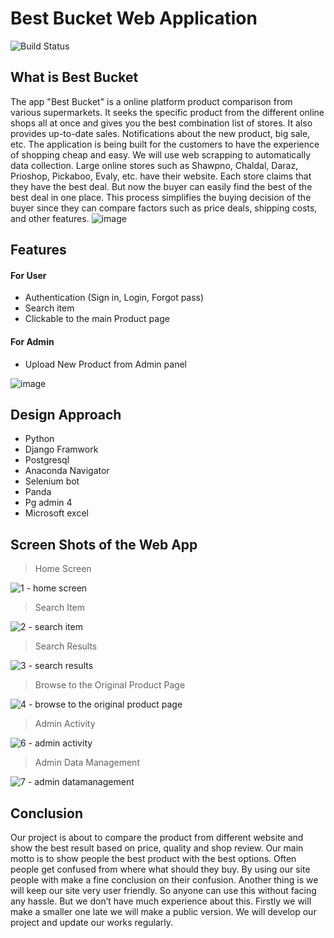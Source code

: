 # Best Bucket Web Application
![Build Status](https://travis-ci.org/joemccann/dillinger.svg?branch=master)

## What is Best Bucket

The app "Best Bucket" is a online platform product comparison from various supermarkets. It seeks the specific product from the different online shops all at once and gives you the best combination list of stores. It also provides up-to-date sales. Notifications about the new product, big sale, etc. The application is being built for the customers to have the experience of shopping cheap and easy. We will use web scrapping to automatically data collection. Large online stores such as Shawpno, Chaldal, Daraz, Prioshop, Pickaboo, Evaly, etc. have their website. Each store claims that they have the best deal. But now the buyer can easily find the best of the best deal in one place. This process simplifies the buying decision of the buyer since they can compare factors such as price deals, shipping costs, and other features. 
![image](https://user-images.githubusercontent.com/30392912/118420726-6e56a100-b6e1-11eb-8d67-85b2590cbad3.png)
## Features

#### For User
* Authentication (Sign in, Login, Forgot pass)
* Search item
* Clickable to the main Product page

#### For Admin
* Upload New Product from Admin panel

![image](https://user-images.githubusercontent.com/30392912/118420726-6e56a100-b6e1-11eb-8d67-85b2590cbad3.png)

## Design Approach
* Python
* Django Framwork
* Postgresql
* Anaconda Navigator 
* Selenium bot 
* Panda 
* Pg admin 4 
* Microsoft excel

## Screen Shots of the Web App

> Home Screen

![1 - home screen](https://user-images.githubusercontent.com/30392912/150983372-36f17c19-4ea9-4b91-8122-6b614d9a5b96.png)


> Search Item

![2 - search item](https://user-images.githubusercontent.com/30392912/150983678-7595dba9-fed9-4077-b4fc-76d0b04b656c.png)

> Search Results

![3 - search results](https://user-images.githubusercontent.com/30392912/150983390-654dd85d-d7a2-4baa-b029-e0e5a8c3b7b9.png)


> Browse to the Original Product Page

![4 - browse to the original product page](https://user-images.githubusercontent.com/30392912/150983398-253533b9-3c03-4f86-8fc1-c674059ecc76.png)

> Admin Activity

![6 - admin activity](https://user-images.githubusercontent.com/30392912/150983912-2f5e15ec-f233-4547-ba7d-440a10cdfc85.png)


> Admin Data Management

![7 - admin datamanagement](https://user-images.githubusercontent.com/30392912/150983340-50b72823-e857-46ea-a349-81d7332daa3c.png)



## Conclusion

Our project is about to compare the product from different website and show the best result based on price, quality and shop review. Our main motto is to show people the best product with the best options. Often people get confused from where what should they buy. By using our site people with make a fine conclusion on their confusion. Another thing is we will keep our site very user friendly. So anyone can use this without facing any hassle. But we don’t have much experience about this. Firstly we will make a smaller one late we will make a public version. We will develop our project and update our works regularly. 
